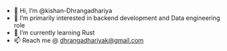 - 👋 Hi, I’m @kishan-Dhrangadhariya
- 👀 I’m primarily interested in backend development and Data engineering role 
- 🌱 I’m currently learning Rust
- 📫 Reach me @ dhrangadhariyak@gmail.com

<!---
kishan-Dhrangadhariya/kishan-Dhrangadhariya is a ✨ special ✨ repository because its `README.md` (this file) appears on your GitHub profile.
You can click the Preview link to take a look at your changes.
--->
